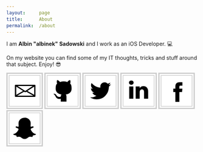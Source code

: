 ```yaml
---
layout:     page
title:      About
permalink:  /about
---
```


I am **Albin "albinek" Sadowski** and I work as an iOS Developer. 💻

On my website you can find some of my IT thoughts, tricks and stuff around that subject. Enjoy! 😎

[![email][logo_email]](mailto:albinek@albinek.com)
[![github.com][logo_github]](https://github.com/albinekcom)
[![twitter.com][logo_twitter]](https://twitter.com/albinekcom)
[![linkedin.com][logo_linkedin]](https://www.linkedin.com/in/albinekcom)
[![facebook.com][logo_facebook]](https://www.facebook.com/albinekcom)
[![snapchat.com][logo_snapchat]](https://www.snapchat.com/add/albinekcom)

[logo_email]: /assets/img/logo/email.svg "e-mail"
[logo_github]: /assets/img/logo/github.svg "Github"
[logo_twitter]: /assets/img/logo/twitter.svg "Twitter"
[logo_linkedin]: /assets/img/logo/linkedin.svg "LinkedIn"
[logo_facebook]: /assets/img/logo/facebook.svg "Facebook"
[logo_snapchat]: /assets/img/logo/snapchat.svg "Snapchat"
